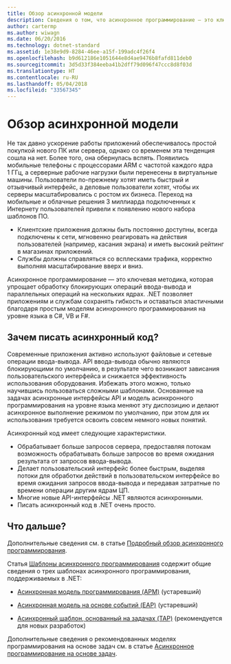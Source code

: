 ```yaml
---
title: Обзор асинхронной модели
description: Сведения о том, что асинхронное программирование — это ключевая методика, которая упрощает обработку блокирующих операций ввода-вывода и параллельных операций на нескольких ядрах.
author: cartermp
ms.author: wiwagn
ms.date: 06/20/2016
ms.technology: dotnet-standard
ms.assetid: 1e38e9d9-8284-46ee-a15f-199adc4f26f4
ms.openlocfilehash: b9d612186e1051644e8d4ae9476b8fafd811deb0
ms.sourcegitcommit: 3d5d33f384eeba41b2dff79d096f47ccc8d8f03d
ms.translationtype: HT
ms.contentlocale: ru-RU
ms.lasthandoff: 05/04/2018
ms.locfileid: "33567345"
---
```

# <a name="async-overview"></a>Обзор асинхронной модели

Не так давно ускорение работы приложений обеспечивалось простой покупкой нового ПК или сервера, однако со временем эта тенденция сошла на нет. Более того, она обернулась вспять. Появились мобильные телефоны с процессорами ARM с частотой каждого ядра 1 ГГц, а серверные рабочие нагрузки были перенесены в виртуальные машины. Пользователи по-прежнему хотят иметь быстрый и отзывчивый интерфейс, а деловые пользователи хотят, чтобы их серверы масштабировались с ростом их бизнеса. Переход на мобильные и облачные решения 3 миллиарда подключенных к Интернету пользователей привели к появлению нового набора шаблонов ПО. 

* Клиентские приложения должны быть постоянно доступны, всегда подключены к сети, мгновенно реагировать на действия пользователей (например, касания экрана) и иметь высокий рейтинг в магазинах приложений.
* Службы должны справляться со всплесками трафика, корректно выполняя масштабирование вверх и вниз. 

Асинхронное программирование — это ключевая методика, которая упрощает обработку блокирующих операций ввода-вывода и параллельных операций на нескольких ядрах. .NET позволяет приложениям и службам сохранять гибкость и оставаться эластичными благодаря простым моделям асинхронного программирования на уровне языка в C#, VB и F#.

## <a name="why-write-async-code"></a>Зачем писать асинхронный код?

Современные приложения активно используют файловые и сетевые операции ввода-вывода. API ввода-вывода обычно являются блокирующими по умолчанию, в результате чего возникают зависания пользовательского интерфейса и снижается эффективность использования оборудования. Избежать этого можно, только научившись пользоваться сложными шаблонами. Основанные на задачах асинхронные интерфейсы API и модель асинхронного программирования на уровне языка меняют эту диспозицию и делают асинхронное выполнение режимом по умолчанию, при этом для их использования требуется освоить совсем немного новых понятий.

Асинхронный код имеет следующие характеристики.

* Обрабатывает больше запросов сервера, предоставляя потокам возможность обрабатывать больше запросов во время ожидания результата от запросов ввода-вывода.
* Делает пользовательский интерфейс более быстрым, выделяя потоки для обработки действий в пользовательском интерфейсе во время ожидания запросов ввода-вывода и передавая затратные по времени операции другим ядрам ЦП.
* Многие новые API-интерфейсы .NET являются асинхронными.
* Писать асинхронный код в .NET очень просто.

## <a name="whats-next"></a>Что дальше?

Дополнительные сведения см. в статье [Подробный обзор асинхронного программирования](async-in-depth.md).

Статья [Шаблоны асинхронного программирования](/asynchronous-programming-patterns/index.md) содержит общие сведения о трех шаблонах асинхронного программирования, поддерживаемых в .NET:  
  
-   [Асинхронная модель программирования (APM)](asynchronous-programming-patterns/asynchronous-programming-model-apm.md) (устаревший)  
  
-   [Асинхронная модель на основе событий (EAP)](asynchronous-programming-patterns/event-based-asynchronous-pattern-eap.md) (устаревший)  
  
-   [Асинхронный шаблон, основанный на задачах (TAP)](asynchronous-programming-patterns/task-based-asynchronous-pattern-tap.md) (рекомендуется для новых разработок)  

Дополнительные сведения о рекомендованных моделях программирования на основе задач см. в статье [Асинхронное программирование на основе задач](parallel-programming/task-based-asynchronous-programming.md).
